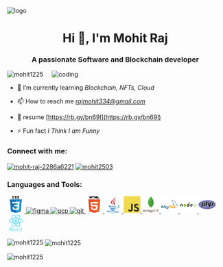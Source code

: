 ![logo](https://github.com/mohit1225/mohit1225/blob/main/banner.png)
<h1 align="center">Hi 👋, I'm Mohit Raj</h1>
<h3 align="center">A passionate Software and Blockchain developer</h3>

<img align="right" alt="coding" width="400" src="https://github.com/mohit1225/mohit1225/blob/main/gif%20github.gif">

<p align="left"> <img src="https://komarev.com/ghpvc/?username=mohit1225&label=Profile%20views&color=0e75b6&style=flat" alt="mohit1225" /> </p>

- 🌱 I’m currently learning *Blockchain, NFTs, Cloud*

- 📫 How to reach me *rajmohit334@gmail.com*

- 📄 resume [https://rb.gy/bn69l](https://rb.gy/bn69l)

- ⚡ Fun fact *I Think I am Funny*

<h3 align="left">Connect with me:</h3>
<p align="left">
<a href="https://linkedin.com/in/mohit-raj-2286a6221" target="blank"><img align="center" src="https://raw.githubusercontent.com/rahuldkjain/github-profile-readme-generator/master/src/images/icons/Social/linked-in-alt.svg" alt="mohit-raj-2286a6221" height="30" width="40" /></a>
<a href="https://www.leetcode.com/mohit2503" target="blank"><img align="center" src="https://raw.githubusercontent.com/rahuldkjain/github-profile-readme-generator/master/src/images/icons/Social/leet-code.svg" alt="mohit2503" height="30" width="40" /></a>
</p>

<h3 align="left">Languages and Tools:</h3>
<p align="left"> <a href="https://www.w3schools.com/css/" target="_blank" rel="noreferrer"> <img src="https://raw.githubusercontent.com/devicons/devicon/master/icons/css3/css3-original-wordmark.svg" alt="css3" width="40" height="40"/> </a> <a href="https://www.figma.com/" target="_blank" rel="noreferrer"> <img src="https://www.vectorlogo.zone/logos/figma/figma-icon.svg" alt="figma" width="40" height="40"/> </a> <a href="https://cloud.google.com" target="_blank" rel="noreferrer"> <img src="https://www.vectorlogo.zone/logos/google_cloud/google_cloud-icon.svg" alt="gcp" width="40" height="40"/> </a> <a href="https://git-scm.com/" target="_blank" rel="noreferrer"> <img src="https://www.vectorlogo.zone/logos/git-scm/git-scm-icon.svg" alt="git" width="40" height="40"/> </a> <a href="https://www.w3.org/html/" target="_blank" rel="noreferrer"> <img src="https://raw.githubusercontent.com/devicons/devicon/master/icons/html5/html5-original-wordmark.svg" alt="html5" width="40" height="40"/> </a> <a href="https://www.java.com" target="_blank" rel="noreferrer"> <img src="https://raw.githubusercontent.com/devicons/devicon/master/icons/java/java-original.svg" alt="java" width="40" height="40"/> </a> <a href="https://developer.mozilla.org/en-US/docs/Web/JavaScript" target="_blank" rel="noreferrer"> <img src="https://raw.githubusercontent.com/devicons/devicon/master/icons/javascript/javascript-original.svg" alt="javascript" width="40" height="40"/> </a> <a href="https://www.mongodb.com/" target="_blank" rel="noreferrer"> <img src="https://raw.githubusercontent.com/devicons/devicon/master/icons/mongodb/mongodb-original-wordmark.svg" alt="mongodb" width="40" height="40"/> </a> <a href="https://www.mysql.com/" target="_blank" rel="noreferrer"> <img src="https://raw.githubusercontent.com/devicons/devicon/master/icons/mysql/mysql-original-wordmark.svg" alt="mysql" width="40" height="40"/> </a> <a href="https://nodejs.org" target="_blank" rel="noreferrer"> <img src="https://raw.githubusercontent.com/devicons/devicon/master/icons/nodejs/nodejs-original-wordmark.svg" alt="nodejs" width="40" height="40"/> </a> <a href="https://www.php.net" target="_blank" rel="noreferrer"> <img src="https://raw.githubusercontent.com/devicons/devicon/master/icons/php/php-original.svg" alt="php" width="40" height="40"/> </a> <a href="https://reactjs.org/" target="_blank" rel="noreferrer"> <img src="https://raw.githubusercontent.com/devicons/devicon/master/icons/react/react-original-wordmark.svg" alt="react" width="40" height="40"/> </a> </p>

<p><img align="left" src="https://github-readme-stats.vercel.app/api/top-langs?username=mohit1225&show_icons=true&locale=en&layout=compact" alt="mohit1225" /></p>

<p>&nbsp;<img align="center" src="https://github-readme-stats.vercel.app/api?username=mohit1225&show_icons=true&locale=en" alt="mohit1225" /></p>

<p><img align="center" src="https://github-readme-streak-stats.herokuapp.com/?user=mohit1225&" alt="mohit1225" /></p>
